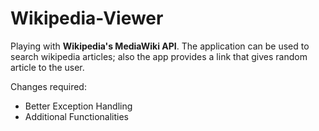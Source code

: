 # Wikipedia-Viewer
Playing with **Wikipedia's MediaWiki API**.
The application can be used to search wikipedia articles; also the app provides a link that gives random article to the user.

Changes required:
+ Better Exception Handling
+ Additional Functionalities


